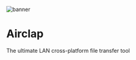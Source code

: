 ![banner](https://github.com/lex-1919/image-resource/assets/37242793/7a8ea88e-1686-4499-9a35-dc81f78ab5a8)
# Airclap
The ultimate LAN cross-platform file transfer tool
